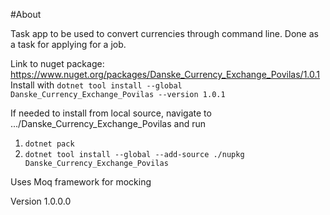 #About

Task app to be used to convert currencies through command line.
Done as a task for applying for a job.

Link to nuget package: https://www.nuget.org/packages/Danske_Currency_Exchange_Povilas/1.0.1
Install with `dotnet tool install --global Danske_Currency_Exchange_Povilas --version 1.0.1`

If needed to install from local source, navigate to .../Danske_Currency_Exchange_Povilas and run
1. `dotnet pack`
2. `dotnet tool install --global --add-source ./nupkg Danske_Currency_Exchange_Povilas`

Uses Moq framework for mocking

Version 1.0.0.0
